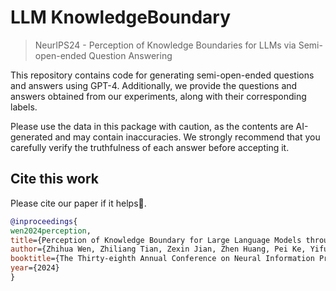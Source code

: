 # LLM KnowledgeBoundary

> NeurIPS24 - Perception of Knowledge Boundaries for LLMs via Semi-open-ended Question Answering

This repository contains code for generating semi-open-ended questions and answers using GPT-4. Additionally, we provide the questions and answers obtained from our experiments, along with their corresponding labels.

Please use the data in this package with caution, as the contents are AI-generated and may contain inaccuracies. We strongly recommend that you carefully verify the truthfulness of each answer before accepting it.

## Cite this work

Please cite our paper if it helps🤗.

```bibtex
@inproceedings{
wen2024perception,
title={Perception of Knowledge Boundary for Large Language Models through Semi-open-ended Question Answering},
author={Zhihua Wen, Zhiliang Tian, Zexin Jian, Zhen Huang, Pei Ke, Yifu Gao, Minlie Huang, and Dongsheng Li},
booktitle={The Thirty-eighth Annual Conference on Neural Information Processing Systems},
year={2024}
}
```

